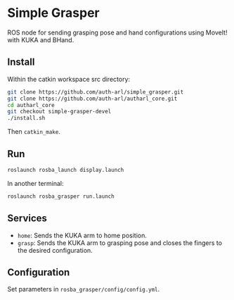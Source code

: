 # Simple Grasper

ROS node for sending grasping pose and hand configurations using MoveIt! with
KUKA and BHand.

## Install

Within the catkin workspace src directory:

```bash
git clone https://github.com/auth-arl/simple_grasper.git
git clone https://github.com/auth-arl/autharl_core.git
cd autharl_core
git checkout simple-grasper-devel
./install.sh
```

Then `catkin_make`.

## Run

```bash
roslaunch rosba_launch display.launch
```

In another terminal:

```bash
roslaunch rosba_grasper run.launch
```

## Services

- `home`: Sends the KUKA arm to home position.
- `grasp`: Sends the KUKA arm to grasping pose and closes the fingers to the desired configuration.

## Configuration

Set parameters in `rosba_grasper/config/config.yml`.
